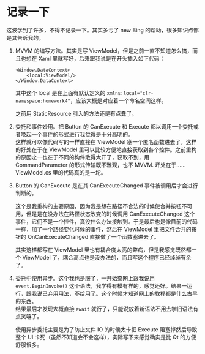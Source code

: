 ﻿# 记录一下

这波学到了许多，不得不记录一下。其实多亏了 new Bing 的帮助，很多知识点都是其告诉我的。

1.  MVVM 的编写方法。其实是写 ViewModel，但是之前一直不知道怎么搞，而且也想在 Xaml 里就写好，后来跟我说是在开头插入如下代码：
    ```xaml
    <Window.DataContext>
        <local:ViewModel/>
    </Window.DataContext>
    ```
    其中这个 local 是在上面有默认定义的 `xmlns:local="clr-namespace:homework4"`，应该大概是对应着一个命名空间这样。

    之前用 StaticResource 引入的方法还是有点蠢了。

2.  委托和事件妙用。把 Button 的 CanExecute 和 Execute 都以调用一个委托或者唤起一个事件的形式进行我觉得是十分高明的。  
    这样就可以像代码写的一样直接在 ViewModel 塞一个匿名函数进去了，这样的好处在于在 ViewModel 里可以比较方便地直接获取到各个控件。之前重构的原因之一也在于不同的构件散得太开了，获取不到，用 CommandParameter 的形式传输既不雅观，也不 MVVM. 坏处在于……ViewModel.cs 里的代码真的是一坨。

3.  Button 的 CanExecute 是在其 CanExecuteChanged 事件被调用后才会进行判断的。

    这个是我重构的主要原因，因为我是想在路径不合法的时候使合并按钮不可用，但是是在没办法在路径状态改变的时候调用 CanExecuteChanged 这个事件，它们不是一个控件，真没什么办法接触到。于是最后也是像目前的代码一样，加了一个路径变化时候的事件，然后在 ViewModel 里把文件合并的按钮的 OnCanExecuteChanged 直接做了一个函数塞进去了。

    其实这样都写在 ViewModel 里也有耦合度太高的弊病，但是我感觉既然都一个 ViewModel 了，耦合高点也是没办法的，而且写这个程序已经绰绰有余了。

4.  委托中使用异步。这个我也是服了，一开始查网上跟我说用 `event.BeginInvoke()` 这个语法，我学得有模有样的，感觉还好。结果一运行，跟我说已弃用用法，不给用了。这个时候才知道网上的教程都是什么古早的东西。  
    结果最后才发现大概直接 `await` 就行了，只能说放着新语法不用去学旧语法有点笑嘻了。

    使用异步委托主要是为了防止文件 IO 的时候太卡把 Execute 阻塞掉然后导致整个 UI 卡死（虽然不知道会不会这样），实际写下来感觉确实是比 Qt 的方便舒服很多。